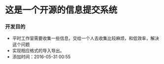 # 这是一个开源的信息提交系统

### 开发目的
- 平时工作室需要收集一些信息，交给一个人去收集比较麻烦，和低效率，解决这个问题
- 实现相应格式的导入导出。
- 添加时间：2016-05-31 00:55 
